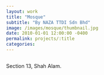 ```yaml
---
layout: work
title: "Mosque"
subtitle: "By NAZA TTDI Sdn Bhd"
image: /images/mosque/thumbnail.jpg
date: 2010-01-01 12:00:00 -0400
permalink: projects/:title
categories: 
---
```


<section>
  <div class="row">
    <div class="8u 12u$(medium)">
      <span class="image fit"><img src="{{ site.baseurl }}/images/mosque/pic01.jpg" alt="" /></span>
    </div>
    <div class="4u$ 12u$(medium) important(medium)">
      <p>
        Section 13, Shah Alam.
      </p>
    </div>
  </div>
</section>